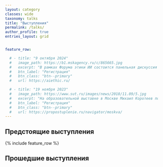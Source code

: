 ```yaml
---
layout: category
classes: wide
taxonomy: talks
title: "Выступления"
permalink: /talks/
author_profile: true
entries_layout: grid


feature_row:

  # - title: "9 октября 2024"
  #   image_path: https://b1.mskagency.ru/c/865665.jpg
  #   excerpt: "В рамках Форума этики ИИ состоится панельная дискуссия по этике ИИ в финансовом секторе."
  #   btn_label: "Регистрация"
  #   btn_class: "btn--primary"
  #   url: https://aiethic.ru/

  # - title: "19 ноября 2023"
  #   image_path: https://www.sut.ru/images/news/2018/11.09/5.jpg
  #   excerpt: "На образовательной выставке в Москве Михаил Коротеев познакомит участников с современным ИТ-образованием."
  #   btn_label: "Регистрация"
  #   btn_class: "btn--primary"
  #   url: https://propostuplenie.ru/navigator/moskva/
---
```


Предстоящие выступления
---

{% include feature_row %}


Прошедшие выступления
---
